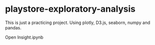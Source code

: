 # playstore-exploratory-analysis
This is just a practicing project. Using plotly, D3.js, seaborn, numpy and pandas.

Open Insight.ipynb
